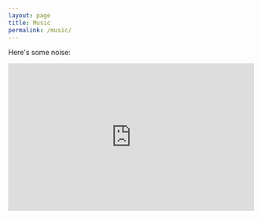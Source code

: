 ```yaml
---
layout: page
title: Music
permalink: /music/
---
```


Here's some noise:

<iframe src="https://archive.org/embed/plays_some_standards&playlist=1" width="500" height="300" frameborder="0" webkitallowfullscreen="true" mozallowfullscreen="true" allowfullscreen></iframe>
